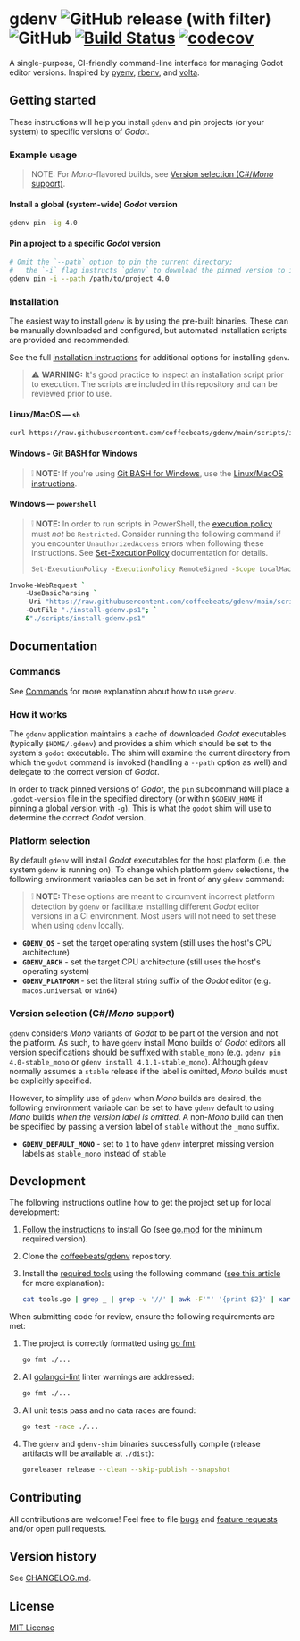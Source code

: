 # **gdenv** ![GitHub release (with filter)](https://img.shields.io/github/v/release/coffeebeats/gdenv) ![GitHub](https://img.shields.io/github/license/coffeebeats/gdenv) [![Build Status](https://img.shields.io/github/actions/workflow/status/coffeebeats/gdenv/check-commit.yml?branch=main)](https://github.com/coffeebeats/gdenv/actions?query=branch%3Amain+workflow%3Acheck) [![codecov](https://codecov.io/gh/coffeebeats/gdenv/graph/badge.svg)](https://codecov.io/gh/coffeebeats/gdenv)

A single-purpose, CI-friendly command-line interface for managing Godot editor versions. Inspired by [pyenv](https://github.com/pyenv/pyenv), [rbenv](https://github.com/rbenv/rbenv), and [volta](https://github.com/volta-cli/volta).

## **Getting started**

These instructions will help you install `gdenv` and pin projects (or your system) to specific versions of _Godot_.

### **Example usage**

> NOTE: For _Mono_-flavored builds, see [Version selection (C#/_Mono_ support)](#version-selection-cmono-support).

#### Install a global (system-wide) _Godot_ version

```sh
gdenv pin -ig 4.0
```

#### Pin a project to a specific _Godot_ version

```sh
# Omit the `--path` option to pin the current directory;
#   the `-i` flag instructs `gdenv` to download the pinned version to its cache.
gdenv pin -i --path /path/to/project 4.0
```

### **Installation**

The easiest way to install `gdenv` is by using the pre-built binaries. These can be manually downloaded and configured, but automated installation scripts are provided and recommended.

See the full [installation instructions](./docs/installation.md) for additional options for installing `gdenv`.

> ⚠️ **WARNING:** It's good practice to inspect an installation script prior to execution. The scripts are included in this repository and can be reviewed prior to use.

#### **Linux/MacOS — `sh`**

```sh
curl https://raw.githubusercontent.com/coffeebeats/gdenv/main/scripts/install.sh | sh
```

#### **Windows - Git BASH for Windows**

> ❕ **NOTE:** If you're using [Git BASH for Windows](https://gitforwindows.org/), use the [Linux/MacOS instructions](#linuxmacos--sh).

#### **Windows — `powershell`**

> ❕ **NOTE:** In order to run scripts in PowerShell, the [execution policy](https://learn.microsoft.com/en-us/powershell/module/microsoft.powershell.core/about/about_execution_policies) must _not_ be `Restricted`. Consider running the following command
> if you encounter `UnauthorizedAccess` errors when following these instructions. See [Set-ExecutionPolicy](https://learn.microsoft.com/en-us/powershell/module/microsoft.powershell.security/set-executionpolicy) documentation for details.
>
> ```sh
> Set-ExecutionPolicy -ExecutionPolicy RemoteSigned -Scope LocalMachine
> ```

```sh
Invoke-WebRequest `
    -UseBasicParsing `
    -Uri "https://raw.githubusercontent.com/coffeebeats/gdenv/main/scripts/install.ps1" `
    -OutFile "./install-gdenv.ps1"; `
    &"./scripts/install-gdenv.ps1"
```

## **Documentation**

### Commands

See [Commands](./docs/commands.md) for more explanation about how to use `gdenv`.

### **How it works**

The `gdenv` application maintains a cache of downloaded _Godot_ executables (typically `$HOME/.gdenv`) and provides a shim which should be set to the system's `godot` executable. The shim will examine the current directory from which the `godot` command is invoked (handling a `--path` option as well) and delegate to the correct version of _Godot_.

In order to track pinned versions of _Godot_, the `pin` subcommand will place a `.godot-version` file in the specified directory (or within `$GDENV_HOME` if pinning a global version with `-g`). This is what the `godot` shim will use to determine the correct _Godot_ version.

### Platform selection

By default `gdenv` will install _Godot_ executables for the host platform (i.e. the system `gdenv` is running on). To change which platform `gdenv` selections, the following environment variables can be set in front of any `gdenv` command:

> ❕ **NOTE:** These options are meant to circumvent incorrect platform detection by `gdenv` or facilitate installing different _Godot_ editor versions in a CI environment. Most users will not need to set these when using `gdenv` locally.

- **`GDENV_OS`** - set the target operating system (still uses the host's CPU architecture)
- **`GDENV_ARCH`** - set the target CPU architecture (still uses the host's operating system)
- **`GDENV_PLATFORM`** - set the literal string suffix of the _Godot_ editor (e.g. `macos.universal` or `win64`)

### Version selection (C#/_Mono_ support)

`gdenv` considers _Mono_ variants of _Godot_ to be part of the version and not the platform. As such, to have `gdenv` install Mono builds of _Godot_ editors all version specifications should be suffixed with `stable_mono` (e.g. `gdenv pin 4.0-stable_mono` or `gdenv install 4.1.1-stable_mono`). Although `gdenv` normally assumes a `stable` release if the label is omitted, _Mono_ builds must be explicitly specified.

However, to simplify use of `gdenv` when _Mono_ builds are desired, the following environment variable can be set to have `gdenv` default to using _Mono_ builds _when the version label is omitted_. A non-_Mono_ build can then be specified by passing a version label of `stable` without the `_mono` suffix.

- **`GDENV_DEFAULT_MONO`** - set to `1` to have `gdenv` interpret missing version labels as `stable_mono` instead of `stable`

## **Development**

The following instructions outline how to get the project set up for local development:

1. [Follow the instructions](https://go.dev/doc/install) to install Go (see [go.mod](./go.mod) for the minimum required version).
2. Clone the [coffeebeats/gdenv](https://github.com/coffeebeats/gdenv) repository.
3. Install the [required tools](./tools.go) using the following command ([see this article](https://www.alexedwards.net/blog/using-go-run-to-manage-tool-dependencies) for more explanation):

    ```sh
    cat tools.go | grep _ | grep -v '//' | awk -F'"' '{print $2}' | xargs -tI % go install %
    ```

When submitting code for review, ensure the following requirements are met:

1. The project is correctly formatted using [go fmt](https://go.dev/blog/gofmt):

    ```sh
    go fmt ./...
    ```

2. All [golangci-lint](https://golangci-lint.run/) linter warnings are addressed:

    ```sh
    go fmt ./...
    ```

3. All unit tests pass and no data races are found:

    ```sh
    go test -race ./...
    ```

4. The `gdenv` and `gdenv-shim` binaries successfully compile (release artifacts will be available at `./dist`):

    ```sh
    goreleaser release --clean --skip-publish --snapshot
    ```

## **Contributing**

All contributions are welcome! Feel free to file [bugs](https://github.com/coffeebeats/gdenv/issues/new?assignees=&labels=bug&projects=&template=bug-report.md&title=) and [feature requests](https://github.com/coffeebeats/gdenv/issues/new?assignees=&labels=enhancement&projects=&template=feature-request.md&title=) and/or open pull requests.

## **Version history**

See [CHANGELOG.md](https://github.com/coffeebeats/gdenv/blob/main/CHANGELOG.md).

## **License**

[MIT License](https://github.com/coffeebeats/gdenv/blob/main/LICENSE)
